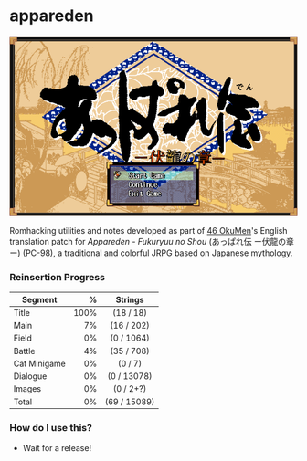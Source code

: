 # appareden
![Appareden Title](img/Appareden_title.png)

Romhacking utilities and notes developed as part of [46 OkuMen](http://46okumen.com/)'s English translation patch for *Appareden - Fukuryuu no Shou* (あっぱれ伝 ー伏龍の章ー) (PC-98), a traditional and colorful JRPG based on Japanese mythology.

### Reinsertion Progress
| Segment      | %    |  Strings            | 
| -------------|-----:|:-------------------:|
| Title        | 100% |  (18 / 18)          |
| Main         |   7% |  (16 / 202)         |
| Field        |   0% |   (0 / 1064)        |
| Battle       |   4% |  (35 / 708)         |
| Cat Minigame |   0% |   (0 / 7)           |
| Dialogue     |   0% |   (0 / 13078)       |
| Images       |   0% |   (0 / 2+?)         |
| Total        |   0% |  (69 / 15089)       |


### How do I use this?
* Wait for a release!
